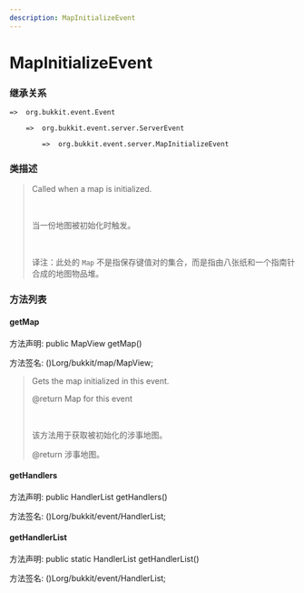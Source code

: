 ```yaml
---
description: MapInitializeEvent
---
```


# MapInitializeEvent

### 继承关系

    =>  org.bukkit.event.Event

        =>  org.bukkit.event.server.ServerEvent

            =>  org.bukkit.event.server.MapInitializeEvent

### 类描述

> Called when a map is initialized.
> 
> <br>
> 
> 当一份地图被初始化时触发。
> 
> <br>
> 
> 译注：此处的 `Map` 不是指保存键值对的集合，而是指由八张纸和一个指南针合成的地图物品堆。

### 方法列表

#### getMap

方法声明: public MapView getMap()

方法签名: ()Lorg/bukkit/map/MapView;

> Gets the map initialized in this event.
> 
> @return Map for this event
> 
> <br>
> 
> 该方法用于获取被初始化的涉事地图。
> 
> @return 涉事地图。

#### getHandlers

方法声明: public HandlerList getHandlers()

方法签名: ()Lorg/bukkit/event/HandlerList;

#### getHandlerList

方法声明: public static HandlerList getHandlerList()

方法签名: ()Lorg/bukkit/event/HandlerList;